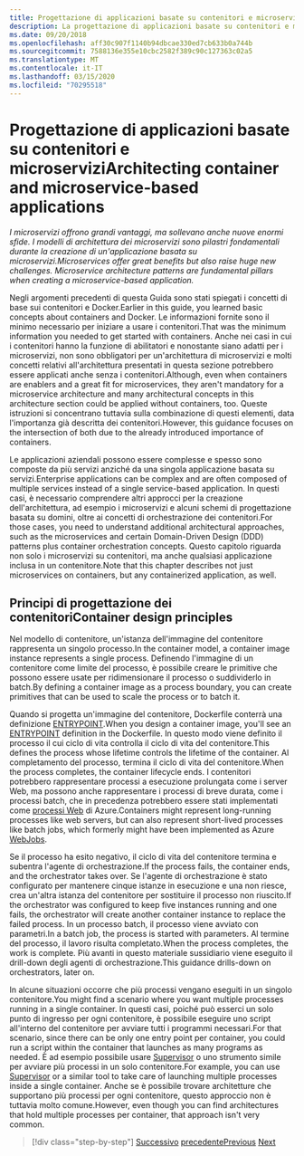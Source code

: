 ```yaml
---
title: Progettazione di applicazioni basate su contenitori e microservizi
description: La progettazione di applicazioni basate su contenitori e microservizi è un'opera tutt'altro che semplice e non è da prendere alla leggera. In questo capitolo vengono illustrati i concetti di base.
ms.date: 09/20/2018
ms.openlocfilehash: aff30c907f1140b94dbcae330ed7cb633b0a744b
ms.sourcegitcommit: 7588136e355e10cbc2582f389c90c127363c02a5
ms.translationtype: MT
ms.contentlocale: it-IT
ms.lasthandoff: 03/15/2020
ms.locfileid: "70295518"
---
```

# <a name="architecting-container-and-microservice-based-applications"></a><span data-ttu-id="86f6f-104">Progettazione di applicazioni basate su contenitori e microservizi</span><span class="sxs-lookup"><span data-stu-id="86f6f-104">Architecting container and microservice-based applications</span></span>

<span data-ttu-id="86f6f-105">*I microservizi offrono grandi vantaggi, ma sollevano anche nuove enormi sfide. I modelli di architettura dei microservizi sono pilastri fondamentali durante la creazione di un'applicazione basata su microservizi.*</span><span class="sxs-lookup"><span data-stu-id="86f6f-105">*Microservices offer great benefits but also raise huge new challenges. Microservice architecture patterns are fundamental pillars when creating a microservice-based application.*</span></span>

<span data-ttu-id="86f6f-106">Negli argomenti precedenti di questa Guida sono stati spiegati i concetti di base sui contenitori e Docker.</span><span class="sxs-lookup"><span data-stu-id="86f6f-106">Earlier in this guide, you learned basic concepts about containers and Docker.</span></span> <span data-ttu-id="86f6f-107">Le informazioni fornite sono il minimo necessario per iniziare a usare i contenitori.</span><span class="sxs-lookup"><span data-stu-id="86f6f-107">That was the minimum information you needed to get started with containers.</span></span> <span data-ttu-id="86f6f-108">Anche nei casi in cui i contenitori hanno la funzione di abilitatori e nonostante siano adatti per i microservizi, non sono obbligatori per un'architettura di microservizi e molti concetti relativi all'architettura presentati in questa sezione potrebbero essere applicati anche senza i contenitori.</span><span class="sxs-lookup"><span data-stu-id="86f6f-108">Although, even when containers are enablers and a great fit for microservices, they aren't mandatory for a microservice architecture and many architectural concepts in this architecture section could be applied without containers, too.</span></span> <span data-ttu-id="86f6f-109">Queste istruzioni si concentrano tuttavia sulla combinazione di questi elementi, data l'importanza già descritta dei contenitori.</span><span class="sxs-lookup"><span data-stu-id="86f6f-109">However, this guidance focuses on the intersection of both due to the already introduced importance of containers.</span></span>

<span data-ttu-id="86f6f-110">Le applicazioni aziendali possono essere complesse e spesso sono composte da più servizi anziché da una singola applicazione basata su servizi.</span><span class="sxs-lookup"><span data-stu-id="86f6f-110">Enterprise applications can be complex and are often composed of multiple services instead of a single service-based application.</span></span> <span data-ttu-id="86f6f-111">In questi casi, è necessario comprendere altri approcci per la creazione dell'architettura, ad esempio i microservizi e alcuni schemi di progettazione basata su domini, oltre ai concetti di orchestrazione dei contenitori.</span><span class="sxs-lookup"><span data-stu-id="86f6f-111">For those cases, you need to understand additional architectural approaches, such as the microservices and certain Domain-Driven Design (DDD) patterns plus container orchestration concepts.</span></span> <span data-ttu-id="86f6f-112">Questo capitolo riguarda non solo i microservizi su contenitori, ma anche qualsiasi applicazione inclusa in un contenitore.</span><span class="sxs-lookup"><span data-stu-id="86f6f-112">Note that this chapter describes not just microservices on containers, but any containerized application, as well.</span></span>

## <a name="container-design-principles"></a><span data-ttu-id="86f6f-113">Principi di progettazione dei contenitori</span><span class="sxs-lookup"><span data-stu-id="86f6f-113">Container design principles</span></span>

<span data-ttu-id="86f6f-114">Nel modello di contenitore, un'istanza dell'immagine del contenitore rappresenta un singolo processo.</span><span class="sxs-lookup"><span data-stu-id="86f6f-114">In the container model, a container image instance represents a single process.</span></span> <span data-ttu-id="86f6f-115">Definendo l'immagine di un contenitore come limite del processo, è possibile creare le primitive che possono essere usate per ridimensionare il processo o suddividerlo in batch.</span><span class="sxs-lookup"><span data-stu-id="86f6f-115">By defining a container image as a process boundary, you can create primitives that can be used to scale the process or to batch it.</span></span>

<span data-ttu-id="86f6f-116">Quando si progetta un'immagine del contenitore, Dockerfile conterrà una definizione [ENTRYPOINT](https://docs.docker.com/engine/reference/builder/#entrypoint).</span><span class="sxs-lookup"><span data-stu-id="86f6f-116">When you design a container image, you'll see an [ENTRYPOINT](https://docs.docker.com/engine/reference/builder/#entrypoint) definition in the Dockerfile.</span></span> <span data-ttu-id="86f6f-117">In questo modo viene definito il processo il cui ciclo di vita controlla il ciclo di vita del contenitore.</span><span class="sxs-lookup"><span data-stu-id="86f6f-117">This defines the process whose lifetime controls the lifetime of the container.</span></span> <span data-ttu-id="86f6f-118">Al completamento del processo, termina il ciclo di vita del contenitore.</span><span class="sxs-lookup"><span data-stu-id="86f6f-118">When the process completes, the container lifecycle ends.</span></span> <span data-ttu-id="86f6f-119">I contenitori potrebbero rappresentare processi a esecuzione prolungata come i server Web, ma possono anche rappresentare i processi di breve durata, come i processi batch, che in precedenza potrebbero essere stati implementati come [processi Web](https://github.com/Azure/azure-webjobs-sdk/wiki) di Azure.</span><span class="sxs-lookup"><span data-stu-id="86f6f-119">Containers might represent long-running processes like web servers, but can also represent short-lived processes like batch jobs, which formerly might have been implemented as Azure [WebJobs](https://github.com/Azure/azure-webjobs-sdk/wiki).</span></span>

<span data-ttu-id="86f6f-120">Se il processo ha esito negativo, il ciclo di vita del contenitore termina e subentra l'agente di orchestrazione.</span><span class="sxs-lookup"><span data-stu-id="86f6f-120">If the process fails, the container ends, and the orchestrator takes over.</span></span> <span data-ttu-id="86f6f-121">Se l'agente di orchestrazione è stato configurato per mantenere cinque istanze in esecuzione e una non riesce, crea un'altra istanza del contenitore per sostituire il processo non riuscito.</span><span class="sxs-lookup"><span data-stu-id="86f6f-121">If the orchestrator was configured to keep five instances running and one fails, the orchestrator will create another container instance to replace the failed process.</span></span> <span data-ttu-id="86f6f-122">In un processo batch, il processo viene avviato con parametri.</span><span class="sxs-lookup"><span data-stu-id="86f6f-122">In a batch job, the process is started with parameters.</span></span> <span data-ttu-id="86f6f-123">Al termine del processo, il lavoro risulta completato.</span><span class="sxs-lookup"><span data-stu-id="86f6f-123">When the process completes, the work is complete.</span></span> <span data-ttu-id="86f6f-124">Più avanti in questo materiale sussidiario viene eseguito il drill-down degli agenti di orchestrazione.</span><span class="sxs-lookup"><span data-stu-id="86f6f-124">This guidance drills-down on orchestrators, later on.</span></span>

<span data-ttu-id="86f6f-125">In alcune situazioni occorre che più processi vengano eseguiti in un singolo contenitore.</span><span class="sxs-lookup"><span data-stu-id="86f6f-125">You might find a scenario where you want multiple processes running in a single container.</span></span> <span data-ttu-id="86f6f-126">In questi casi, poiché può esserci un solo punto di ingresso per ogni contenitore, è possibile eseguire uno script all'interno del contenitore per avviare tutti i programmi necessari.</span><span class="sxs-lookup"><span data-stu-id="86f6f-126">For that scenario, since there can be only one entry point per container, you could run a script within the container that launches as many programs as needed.</span></span> <span data-ttu-id="86f6f-127">È ad esempio possibile usare [Supervisor](http://supervisord.org/) o uno strumento simile per avviare più processi in un solo contenitore.</span><span class="sxs-lookup"><span data-stu-id="86f6f-127">For example, you can use [Supervisor](http://supervisord.org/) or a similar tool to take care of launching multiple processes inside a single container.</span></span> <span data-ttu-id="86f6f-128">Anche se è possibile trovare architetture che supportano più processi per ogni contenitore, questo approccio non è tuttavia molto comune.</span><span class="sxs-lookup"><span data-stu-id="86f6f-128">However, even though you can find architectures that hold multiple processes per container, that approach isn't very common.</span></span>

>[!div class="step-by-step"]
><span data-ttu-id="86f6f-129">[Successivo](../net-core-net-framework-containers/official-net-docker-images.md)
>[precedente](containerize-monolithic-applications.md)</span><span class="sxs-lookup"><span data-stu-id="86f6f-129">[Previous](../net-core-net-framework-containers/official-net-docker-images.md)
[Next](containerize-monolithic-applications.md)</span></span>
